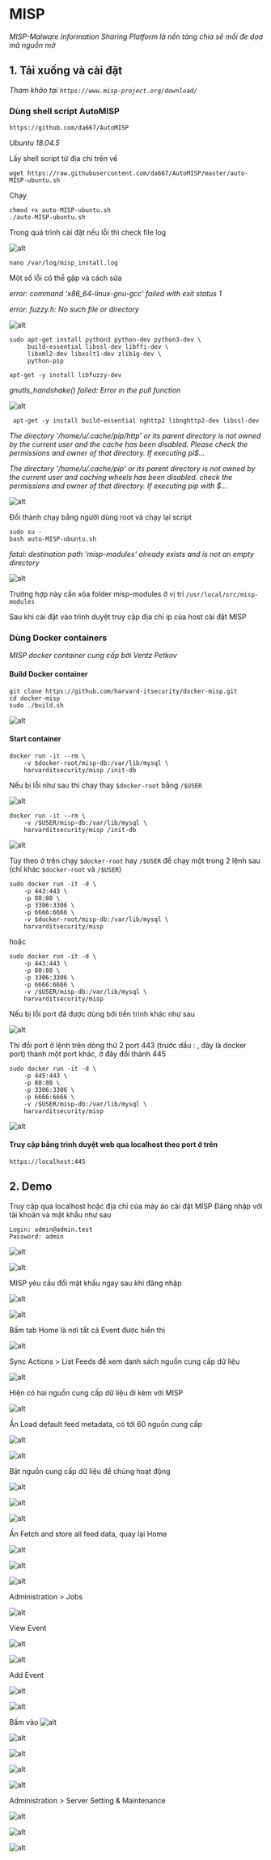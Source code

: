 #  **MISP**

*MISP-Malware Information Sharing Platform là nền tảng chia sẽ mối đe dọa mã nguồn mở*

## 1. Tải xuống và cài đặt

*Tham khảo tại `https://www.misp-project.org/download/`*

### Dùng shell script AutoMISP

`https://github.com/da667/AutoMISP`

*Ubuntu 18.04.5*

Lấy shell script từ địa chỉ trên về

```
wget https://raw.githubusercontent.com/da667/AutoMISP/master/auto-MISP-ubuntu.sh
```

Chạy
```
chmod +x auto-MISP-ubuntu.sh
./auto-MISP-ubuntu.sh
```

Trong quá trình cài đặt nếu lỗi thì check file log

![alt](https://github.com/thang140398/Lab/blob/master/MISP/Picture%20for%20MISP%202/Screenshot%20from%202020-09-03%2019-16-14.png)

```
nano /var/log/misp_install.log
```

Một số lỗi có thể gặp và cách sửa

*error: command 'x86_64-linux-gnu-gcc' failed with exit status 1* 

*error: fuzzy.h: No such file or directory*

![alt](https://github.com/thang140398/Lab/blob/master/MISP/Picture%20for%20MISP%202/Screenshot%20from%202020-09-03%2017-07-11.png)

```
sudo apt-get install python3 python-dev python3-dev \
     build-essential libssl-dev libffi-dev \
     libxml2-dev libxslt1-dev zlib1g-dev \
     python-pip
```

```
apt-get -y install libfuzzy-dev
```

*gnutls_handshake() failed: Error in the pull function*

![alt](https://github.com/thang140398/Lab/blob/master/MISP/Picture%20for%20MISP%202/Screenshot%20from%202020-09-03%2017-24-46.png)

```
 apt-get -y install build-essential nghttp2 libnghttp2-dev libssl-dev

```

*The directory '/home/u/.cache/pip/http' or its parent directory is not owned by the current user and the cache has been disabled. Please check the permissions and owner of that directory. If executing pi$...*

*The directory '/home/u/.cache/pip' or its parent directory is not owned by the current user and caching wheels has been disabled. check the permissions and owner of that directory. If executing pip with $...*

![alt](https://github.com/thang140398/Lab/blob/master/MISP/Picture%20for%20MISP%202/Screenshot%20from%202020-09-03%2021-23-25.png)

Đổi thành chạy bằng người dùng root và chạy lại script

```
sudo su -
bash auto-MISP-ubuntu.sh
```

*fatal: destination path 'misp-modules' already exists and is not an empty directory*

![alt](https://github.com/thang140398/Lab/blob/master/MISP/Picture%20for%20MISP%202/Screenshot%20from%202020-09-06%2015-49-39.png)

Trường hợp này cần xóa folder misp-modules ở vị trí `/usr/local/src/misp-modules` 

Sau khi cài đặt vào trình duyệt truy cập địa chỉ ip của host cài đặt MISP


### Dùng Docker containers

*MISP docker container cung cấp bởi Ventz Petkov*


#### Build Docker container


```
git clone https://github.com/harvard-itsecurity/docker-misp.git
cd docker-misp
sudo ./build.sh
```

![alt](https://github.com/thang140398/Lab/blob/master/MISP/Picture%20for%20MISP.md/Screenshot%20from%202020-09-04%2019-28-51.png)

#### Start container

```
docker run -it --rm \
    -v $docker-root/misp-db:/var/lib/mysql \
    harvarditsecurity/misp /init-db
```

Nếu bị lỗi như sau thì chạy thay `$docker-root` bằng `/$USER`

![alt](https://github.com/thang140398/Lab/blob/master/MISP/Picture%20for%20MISP.md/Screenshot%20from%202020-09-04%2019-50-17.png)

```
docker run -it --rm \
    -v /$USER/misp-db:/var/lib/mysql \
    harvarditsecurity/misp /init-db
```

![alt](https://github.com/thang140398/Lab/blob/master/MISP/Picture%20for%20MISP.md/Screenshot%20from%202020-09-04%2019-46-49.png)


Tùy theo ở trên chạy `$docker-root` hay `/$USER` để chạy một trong 2 lệnh sau (chỉ khác `$docker-root` và `/$USER`)

```
sudo docker run -it -d \
    -p 443:443 \
    -p 80:80 \
    -p 3306:3306 \
    -p 6666:6666 \
    -v $docker-root/misp-db:/var/lib/mysql \
    harvarditsecurity/misp
```

hoặc

```
sudo docker run -it -d \
    -p 443:443 \
    -p 80:80 \
    -p 3306:3306 \
    -p 6666:6666 \
    -v /$USER/misp-db:/var/lib/mysql \
    harvarditsecurity/misp
```

Nếu bị lỗi port đã được dùng bởi tiến trình khác như sau 

![alt](https://github.com/thang140398/Lab/blob/master/MISP/Picture%20for%20MISP.md/Screenshot%20from%202020-09-04%2019-47-59.png)

Thì đổi port ở lệnh trên dòng thứ 2 port 443 (trước dấu : , đây là docker port) thành một port khác, ở đây đổi thành 445

```
sudo docker run -it -d \
    -p 445:443 \
    -p 80:80 \
    -p 3306:3306 \
    -p 6666:6666 \
    -v /$USER/misp-db:/var/lib/mysql \
    harvarditsecurity/misp
```

![alt](https://github.com/thang140398/Lab/blob/master/MISP/Picture%20for%20MISP.md/Screenshot%20from%202020-09-04%2019-48-17.png)

#### Truy cập bằng trình duyệt web qua localhost theo port ở trên

```
https://localhost:445
```

## 2. Demo

Truy cập qua localhost hoặc địa chỉ của máy ảo cài đặt MISP
Đăng nhập với tài khoản và mật khẩu như sau

```
Login: admin@admin.test
Password: admin
```



![alt](https://github.com/thang140398/Lab/blob/master/MISP/Picture%20for%20MISP/Screenshot%20from%202020-09-07%2010-55-04.png)

![alt](https://github.com/thang140398/Lab/blob/master/MISP/Picture%20for%20MISP/Screenshot%20from%202020-09-07%2010-56-04.png)


MISP yêu cầu đổi mật khẩu ngay sau khi đăng nhập


![alt](https://github.com/thang140398/Lab/blob/master/MISP/Picture%20for%20MISP/Screenshot%20from%202020-09-07%2010-56-42.png)

![alt](https://github.com/thang140398/Lab/blob/master/MISP/Picture%20for%20MISP/Screenshot%20from%202020-09-07%2010-57-24.png)

Bấm tab Home là nơi tất cả Event được hiển thị

![alt](https://github.com/thang140398/Lab/blob/master/MISP/Picture%20for%20MISP/Screenshot%20from%202020-09-07%2010-58-09.png)

Sync Actions > List Feeds để xem danh sách nguồn cung cấp dữ liệu

![alt](https://github.com/thang140398/Lab/blob/master/MISP/Picture%20for%20MISP/Screenshot%20from%202020-09-07%2011-27-10.png)

Hiện có hai nguồn cung cấp dữ liệu đi kèm với MISP

![alt](https://github.com/thang140398/Lab/blob/master/MISP/Picture%20for%20MISP/Screenshot%20from%202020-09-07%2011-27-20.png)

Ấn Load default feed metadata, có tới 60 nguồn cung cấp 

![alt](https://github.com/thang140398/Lab/blob/master/MISP/Picture%20for%20MISP/Screenshot%20from%202020-09-07%2011-27-41.png)

![alt](https://github.com/thang140398/Lab/blob/master/MISP/Picture%20for%20MISP/Screenshot%20from%202020-09-07%2011-27-45.png)

Bật nguồn cung cấp dữ liệu để chúng hoạt động 


![alt](https://github.com/thang140398/Lab/blob/master/MISP/Picture%20for%20MISP/Screenshot%20from%202020-09-07%2011-27-53.png)

![alt](https://github.com/thang140398/Lab/blob/master/MISP/Picture%20for%20MISP/Screenshot%20from%202020-09-07%2011-27-58.png)

![alt](https://github.com/thang140398/Lab/blob/master/MISP/Picture%20for%20MISP/Screenshot%20from%202020-09-07%2011-28-04.png)

Ấn Fetch and store all feed data, quay lại Home

![alt](https://github.com/thang140398/Lab/blob/master/MISP/Picture%20for%20MISP/Screenshot%20from%202020-09-07%2011-35-27.png)



![alt](https://github.com/thang140398/Lab/blob/master/MISP/Picture%20for%20MISP/Screenshot%20from%202020-09-07%2011-37-39.png)

![alt](https://github.com/thang140398/Lab/blob/master/MISP/Picture%20for%20MISP/Screenshot%20from%202020-09-07%2011-37-46.png)


Administration > Jobs 

![alt](https://github.com/thang140398/Lab/blob/master/MISP/Picture%20for%20MISP/Screenshot%20from%202020-09-07%2013-02-22.png)

View Event 

![alt](https://github.com/thang140398/Lab/blob/master/MISP/Picture%20for%20MISP/Screenshot%20from%202020-09-07%2012-17-02.png)

![alt](https://github.com/thang140398/Lab/blob/master/MISP/Picture%20for%20MISP/Screenshot%20from%202020-09-07%2012-17-11.png)

Add Event 

![alt](https://github.com/thang140398/Lab/blob/master/MISP/Picture%20for%20MISP/Screenshot%20from%202020-09-07%2012-26-10.png)

![alt](https://github.com/thang140398/Lab/blob/master/MISP/Picture%20for%20MISP/Screenshot%20from%202020-09-07%2012-26-15.png)

Bấm vào  ![alt](https://github.com/thang140398/Lab/blob/master/MISP/Picture%20for%20MISP/Screenshot%20from%202020-09-07%2012-26-26.png) 

![alt](https://github.com/thang140398/Lab/blob/master/MISP/Picture%20for%20MISP/Screenshot%20from%202020-09-07%2012-27-43.png)

![alt](https://github.com/thang140398/Lab/blob/master/MISP/Picture%20for%20MISP/Screenshot%20from%202020-09-07%2012-28-10.png)

![alt](https://github.com/thang140398/Lab/blob/master/MISP/Picture%20for%20MISP/Screenshot%20from%202020-09-07%2012-29-23.png)

![alt](https://github.com/thang140398/Lab/blob/master/MISP/Picture%20for%20MISP/Screenshot%20from%202020-09-07%2012-30-00.png)



Administration > Server Setting & Maintenance  

![alt](https://github.com/thang140398/Lab/blob/master/MISP/Picture%20for%20MISP/Screenshot%20from%202020-09-07%2012-30-35.png)

![alt](https://github.com/thang140398/Lab/blob/master/MISP/Picture%20for%20MISP/Screenshot%20from%202020-09-07%2012-30-39.png)

![alt](https://github.com/thang140398/Lab/blob/master/MISP/Picture%20for%20MISP/Screenshot%20from%202020-09-07%2012-30-56.png)


